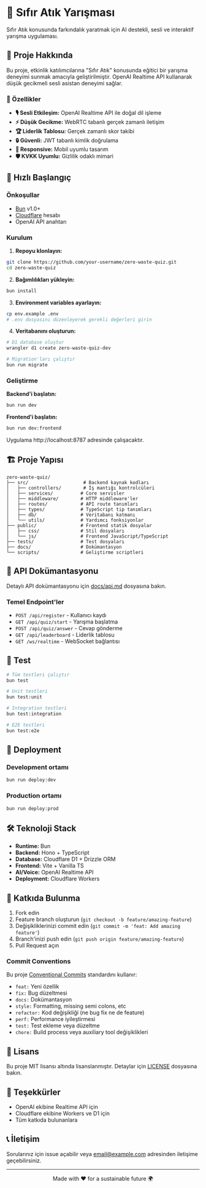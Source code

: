 # 🌱 Sıfır Atık Yarışması

Sıfır Atık konusunda farkındalık yaratmak için AI destekli, sesli ve interaktif yarışma uygulaması.

## 🎯 Proje Hakkında

Bu proje, etkinlik katılımcılarına "Sıfır Atık" konusunda eğitici bir yarışma deneyimi sunmak amacıyla geliştirilmiştir. OpenAI Realtime API kullanarak düşük gecikmeli sesli asistan deneyimi sağlar.

### 🌟 Özellikler

- **🎙️ Sesli Etkileşim:** OpenAI Realtime API ile doğal dil işleme
- **⚡ Düşük Gecikme:** WebRTC tabanlı gerçek zamanlı iletişim
- **🏆 Liderlik Tablosu:** Gerçek zamanlı skor takibi
- **🔒 Güvenli:** JWT tabanlı kimlik doğrulama
- **📱 Responsive:** Mobil uyumlu tasarım
- **🛡️ KVKK Uyumlu:** Gizlilik odaklı mimari

## 🚀 Hızlı Başlangıç

### Önkoşullar

- [Bun](https://bun.sh) v1.0+
- [Cloudflare](https://cloudflare.com) hesabı
- OpenAI API anahtarı

### Kurulum

1. **Repoyu klonlayın:**
```bash
git clone https://github.com/your-username/zero-waste-quiz.git
cd zero-waste-quiz
```

2. **Bağımlılıkları yükleyin:**
```bash
bun install
```

3. **Environment variables ayarlayın:**
```bash
cp env.example .env
# .env dosyasını düzenleyerek gerekli değerleri girin
```

4. **Veritabanını oluşturun:**
```bash
# D1 database oluştur
wrangler d1 create zero-waste-quiz-dev

# Migration'ları çalıştır
bun run migrate
```

### Geliştirme

**Backend'i başlatın:**
```bash
bun run dev
```

**Frontend'i başlatın:**
```bash
bun run dev:frontend
```

Uygulama http://localhost:8787 adresinde çalışacaktır.

## 🏗️ Proje Yapısı

```
zero-waste-quiz/
├── src/                    # Backend kaynak kodları
│   ├── controllers/        # İş mantığı kontrolcüleri
│   ├── services/          # Core servisler
│   ├── middleware/        # HTTP middleware'ler
│   ├── routes/            # API route tanımları
│   ├── types/             # TypeScript tip tanımları
│   ├── db/                # Veritabanı katmanı
│   └── utils/             # Yardımcı fonksiyonlar
├── public/                # Frontend statik dosyalar
│   ├── css/               # Stil dosyaları
│   └── js/                # Frontend JavaScript/TypeScript
├── tests/                 # Test dosyaları
├── docs/                  # Dokümantasyon
└── scripts/               # Geliştirme scriptleri
```

## 📝 API Dokümantasyonu

Detaylı API dokümantasyonu için [docs/api.md](docs/api.md) dosyasına bakın.

### Temel Endpoint'ler

- `POST /api/register` - Kullanıcı kaydı
- `GET /api/quiz/start` - Yarışma başlatma
- `POST /api/quiz/answer` - Cevap gönderme
- `GET /api/leaderboard` - Liderlik tablosu
- `GET /ws/realtime` - WebSocket bağlantısı

## 🧪 Test

```bash
# Tüm testleri çalıştır
bun test

# Unit testleri
bun test:unit

# Integration testleri
bun test:integration

# E2E testleri
bun test:e2e
```

## 🚢 Deployment

### Development ortamı
```bash
bun run deploy:dev
```

### Production ortamı
```bash
bun run deploy:prod
```

## 🛠️ Teknoloji Stack

- **Runtime:** Bun
- **Backend:** Hono + TypeScript
- **Database:** Cloudflare D1 + Drizzle ORM
- **Frontend:** Vite + Vanilla TS
- **AI/Voice:** OpenAI Realtime API
- **Deployment:** Cloudflare Workers

## 🤝 Katkıda Bulunma

1. Fork edin
2. Feature branch oluşturun (`git checkout -b feature/amazing-feature`)
3. Değişikliklerinizi commit edin (`git commit -m 'feat: Add amazing feature'`)
4. Branch'inizi push edin (`git push origin feature/amazing-feature`)
5. Pull Request açın

### Commit Conventions

Bu proje [Conventional Commits](https://www.conventionalcommits.org/) standardını kullanır:

- `feat:` Yeni özellik
- `fix:` Bug düzeltmesi
- `docs:` Dokümantasyon
- `style:` Formatting, missing semi colons, etc
- `refactor:` Kod değişikliği (ne bug fix ne de feature)
- `perf:` Performance iyileştirmesi
- `test:` Test ekleme veya düzeltme
- `chore:` Build process veya auxiliary tool değişiklikleri

## 📄 Lisans

Bu proje MIT lisansı altında lisanslanmıştır. Detaylar için [LICENSE](LICENSE) dosyasına bakın.

## 🙏 Teşekkürler

- OpenAI ekibine Realtime API için
- Cloudflare ekibine Workers ve D1 için
- Tüm katkıda bulunanlara

## 📞 İletişim

Sorularınız için issue açabilir veya [email@example.com](mailto:email@example.com) adresinden iletişime geçebilirsiniz.

---

<p align="center">Made with ❤️ for a sustainable future 🌍</p>
